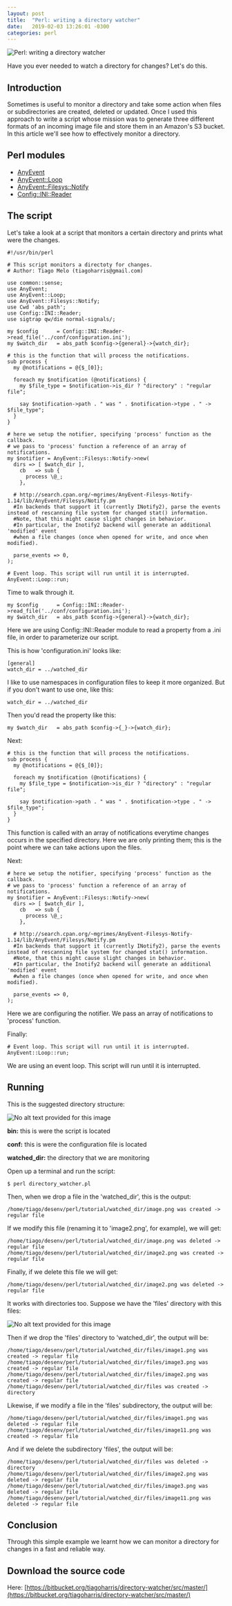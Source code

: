 ```yaml
---
layout: post
title:  "Perl: writing a directory watcher"
date:   2019-02-03 13:26:01 -0300
categories: perl
---
```

![Perl: writing a directory watcher](/assets/images/2019-02-03-58be17aa-21ab-401e-9f23-5fa6fb6f81df/2019-02-03-banner.jpeg)

Have you ever needed to watch a directory for changes? Let's do this.

## Introduction

Sometimes is useful to monitor a directory and take some action when files or subdirectories are created, deleted or updated. Once I used this approach to write a script whose mission was to generate three different formats of an incoming image file and store them in an Amazon's S3 bucket. In this article we'll see how to effectively monitor a directory.

## Perl modules

- [AnyEvent](https://metacpan.org/pod/AnyEvent)
- [AnyEvent::Loop](https://metacpan.org/pod/AnyEvent::Loop)
- [AnyEvent::Filesys::Notify](https://metacpan.org/pod/AnyEvent::Filesys::Notify)
- [Config::INI::Reader](https://metacpan.org/pod/Config::INI::Reader)

## The script

Let's take a look at a script that monitors a certain directory and prints what were the changes.

```
#!/usr/bin/perl

# This script monitors a directoty for changes.
# Author: Tiago Melo (tiagoharris@gmail.com)

use common::sense;
use AnyEvent;
use AnyEvent::Loop;
use AnyEvent::Filesys::Notify;
use Cwd 'abs_path';
use Config::INI::Reader;
use sigtrap qw/die normal-signals/;

my $config    	= Config::INI::Reader->read_file('../conf/configuration.ini');
my $watch_dir 	= abs_path $config->{general}->{watch_dir};

# this is the function that will process the notifications.
sub process {
  my @notifications = @{$_[0]};

  foreach my $notification (@notifications) {
    my $file_type = $notification->is_dir ? "directory" : "regular file";

    say $notification->path . " was " . $notification->type . " -> $file_type";
  }
}

# here we setup the notifier, specifying 'process' function as the callback.
# we pass to 'process' function a reference of an array of notifications.
my $notifier = AnyEvent::Filesys::Notify->new(
  dirs => [ $watch_dir ],
    cb   => sub {
	  process \@_;
	},

  # http://search.cpan.org/~mgrimes/AnyEvent-Filesys-Notify-1.14/lib/AnyEvent/Filesys/Notify.pm
  #In backends that support it (currently INotify2), parse the events instead of rescanning file system for changed stat() information.
  #Note, that this might cause slight changes in behavior.
  #In particular, the Inotify2 backend will generate an additional 'modified' event
  #when a file changes (once when opened for write, and once when modified).

  parse_events => 0,
);

# Event loop. This script will run until it is interrupted.
AnyEvent::Loop::run;

```

Time to walk through it.

```
my $config    	= Config::INI::Reader->read_file('../conf/configuration.ini');
my $watch_dir 	= abs_path $config->{general}->{watch_dir};

```

Here we are using Config::INI::Reader module to read a property from a .ini file, in order to parameterize our script.

This is how 'configuration.ini' looks like:

```
[general]
watch_dir = ../watched_dir

```

I like to use namespaces in configuration files to keep it more organized. But if you don't want to use one, like this:

```
watch_dir = ../watched_dir

```

Then you'd read the property like this:

```
my $watch_dir 	= abs_path $config->{_}->{watch_dir};

```

Next:

```
# this is the function that will process the notifications.
sub process {
  my @notifications = @{$_[0]};

  foreach my $notification (@notifications) {
    my $file_type = $notification->is_dir ? "directory" : "regular file";

    say $notification->path . " was " . $notification->type . " -> $file_type";
  }
}

```

This function is called with an array of notifications everytime changes occurs in the specified directory. Here we are only printing them; this is the point where we can take actions upon the files.

Next:

```
# here we setup the notifier, specifying 'process' function as the callback.
# we pass to 'process' function a reference of an array of notifications.
my $notifier = AnyEvent::Filesys::Notify->new(
  dirs => [ $watch_dir ],
    cb   => sub {
	  process \@_;
	},

  # http://search.cpan.org/~mgrimes/AnyEvent-Filesys-Notify-1.14/lib/AnyEvent/Filesys/Notify.pm
  #In backends that support it (currently INotify2), parse the events instead of rescanning file system for changed stat() information.
  #Note, that this might cause slight changes in behavior.
  #In particular, the Inotify2 backend will generate an additional 'modified' event
  #when a file changes (once when opened for write, and once when modified).

  parse_events => 0,
);

```

Here we are configuring the notifier. We pass an array of notifications to 'process' function.

Finally:

```
# Event loop. This script will run until it is interrupted.
AnyEvent::Loop::run;

```

We are using an event loop. This script will run until it is interrupted.

## Running

This is the suggested directory structure:

![No alt text provided for this image](/assets/images/2019-02-03-58be17aa-21ab-401e-9f23-5fa6fb6f81df/1549220920929.png)

**bin:** this is were the script is located

**conf:** this is were the configuration file is located

**watched\_dir:** the directory that we are monitoring

Open up a terminal and run the script:

```
$ perl directory_watcher.pl

```

Then, when we drop a file in the 'watched\_dir', this is the output:

```
/home/tiago/desenv/perl/tutorial/watched_dir/image.png was created -> regular file

```

If we modify this file (renaming it to 'image2.png', for example), we will get:

```
/home/tiago/desenv/perl/tutorial/watched_dir/image.png was deleted -> regular file
/home/tiago/desenv/perl/tutorial/watched_dir/image2.png was created -> regular file

```

Finally, if we delete this file we will get:

```
/home/tiago/desenv/perl/tutorial/watched_dir/image2.png was deleted -> regular file

```

It works with directories too. Suppose we have the 'files' directory with this files:

![No alt text provided for this image](/assets/images/2019-02-03-58be17aa-21ab-401e-9f23-5fa6fb6f81df/1549221862030.png)

Then if we drop the 'files' directory to 'watched\_dir', the output will be:

```
/home/tiago/desenv/perl/tutorial/watched_dir/files/image1.png was created -> regular file
/home/tiago/desenv/perl/tutorial/watched_dir/files/image3.png was created -> regular file
/home/tiago/desenv/perl/tutorial/watched_dir/files/image2.png was created -> regular file
/home/tiago/desenv/perl/tutorial/watched_dir/files was created -> directory

```

Likewise, if we modify a file in the 'files' subdirectory, the output will be:

```
/home/tiago/desenv/perl/tutorial/watched_dir/files/image1.png was deleted -> regular file
/home/tiago/desenv/perl/tutorial/watched_dir/files/image11.png was created -> regular file

```

And if we delete the subdirectory 'files', the output will be:

```
/home/tiago/desenv/perl/tutorial/watched_dir/files was deleted -> directory
/home/tiago/desenv/perl/tutorial/watched_dir/files/image2.png was deleted -> regular file
/home/tiago/desenv/perl/tutorial/watched_dir/files/image3.png was deleted -> regular file
/home/tiago/desenv/perl/tutorial/watched_dir/files/image11.png was deleted -> regular file

```

## Conclusion

Through this simple example we learnt how we can monitor a directory for changes in a fast and reliable way.

## Download the source code

Here: [https://bitbucket.org/tiagoharris/directory-watcher/src/master/](https://bitbucket.org/tiagoharris/directory-watcher/src/master/)
